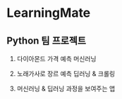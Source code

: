 # LearningMate
## Python 팀 프로젝트

1. 다이아몬드 가격 예측 머신러닝

2. 노래가사로 장르 예측 딥러닝 & 크롤링

3. 머신러닝 & 딥러닝 과정을 보여주는 앱
